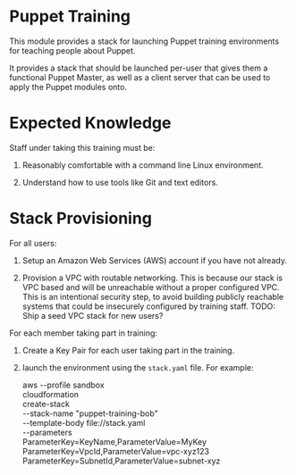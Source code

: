 # Puppet Training

This module provides a stack for launching Puppet training environments for
teaching people about Puppet.

It provides a stack that should be launched per-user that gives them a
functional Puppet Master, as well as a client server that can be used to apply
the Puppet modules onto.

# Expected Knowledge

Staff under taking this training must be:

1. Reasonably comfortable with a command line Linux environment.

2. Understand how to use tools like Git and text editors.


# Stack Provisioning

For all users:

1. Setup an Amazon Web Services (AWS) account if you have not already.

2. Provision a VPC with routable networking. This is because our stack is VPC
   based and will be unreachable without a proper configured VPC. This is an
   intentional security step, to avoid building publicly reachable systems
   that could be insecurely configured by training staff.
   TODO: Ship a seed VPC stack for new users?


For each member taking part in training:

1. Create a Key Pair for each user taking part in the training.

2. launch the environment using the `stack.yaml` file. For example:


    aws --profile sandbox \
    cloudformation \
    create-stack \
    --stack-name "puppet-training-bob" \
    --template-body file://stack.yaml \
    --parameters \
    ParameterKey=KeyName,ParameterValue=MyKey \
    ParameterKey=VpcId,ParameterValue=vpc-xyz123 \
    ParameterKey=SubnetId,ParameterValue=subnet-xyz
